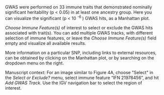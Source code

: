 GWAS were performed on 33 immune traits that demonstrated nominally significant heritability (p < 0.05) in at least one ancestry group.  Here you can visualize the significant (p < 10 <sup>-6 </sup>) GWAS hits, as a Manhattan plot.

*Choose Immune Feature(s)* of interest to select or exclude the GWAS hits associated with trait(s). You can add multiple GWAS tracks, with different selection of immune features, or leave the *Choose Immune Feature(s)* field empty and visualize all available results.

More information on a particular SNP, including links to external resources,  can be obtained by clicking on the Manhattan plot, or by searching on the dropdown menu on the right.

Manuscript context: For an image similar to Figure 4A, choose "Select" in the *Select or Exclude?* menu, select immune feature “IFN 21978456”, and hit *Add GWAS Track*. Use the IGV navigation bar to select the region of interest.

